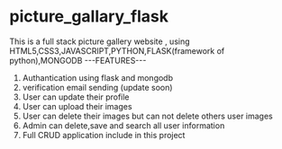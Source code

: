 # picture_gallary_flask
This is a full stack picture gallery website , using HTML5,CSS3,JAVASCRIPT,PYTHON,FLASK(framework of python),MONGODB
---FEATURES---
1. Authantication using flask and mongodb
2. verification email sending (update soon)
3. User can update their profile
4. User can upload their images
5. User can delete their images but can not delete others user images
6. Admin can delete,save and search all user information
7. Full CRUD application include in this project
